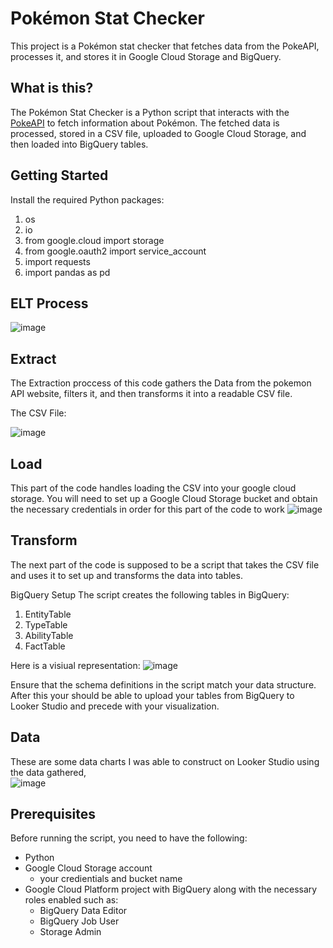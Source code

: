 # Pokémon Stat Checker

This project is a Pokémon stat checker that fetches data from the PokeAPI, processes it, and stores it in Google Cloud Storage and BigQuery.

## What is this?

The Pokémon Stat Checker is a Python script that interacts with the [PokeAPI](https://pokeapi.co/) to fetch information about Pokémon. The fetched data is processed, stored in a CSV file, uploaded to Google Cloud Storage, and then loaded into BigQuery tables.

## Getting Started
Install the required Python packages:

1. os
2. io
3. from google.cloud import storage
4. from google.oauth2 import service_account
5. import requests
6. import pandas as pd

## ELT Process
![image](https://github.com/JustinDavid2g/Pok-mon-stat-checker-/assets/121201630/b5acf62f-570a-450d-82eb-abe8fb5489e9)



   ## Extract
   The Extraction proccess of this code gathers the Data from the pokemon API website, filters it, and then 
   transforms it into a readable CSV file.

   The CSV File:
   
   ![image](https://github.com/JustinDavid2g/Pok-mon-stat-checker-/assets/121201630/7035337e-a95a-4355-a68e-c14c98cbb1f3)



   ## Load 
   This part of the code handles loading the CSV into your google cloud storage.
   You will need to set up a Google Cloud Storage bucket and obtain the necessary credentials in order for this part of 
   the code to work
   ![image](https://github.com/JustinDavid2g/Pok-mon-stat-checker-/assets/121201630/ccd1fc6d-6e7a-49b5-be87-521eb4b7ce2a)


   ## Transform
   The next part of the code is supposed to be a script that takes the CSV file and uses it to set up and transforms the data into tables.

BigQuery Setup
The script creates the following tables in BigQuery:

1. EntityTable
2. TypeTable
3. AbilityTable
4. FactTable

Here is a visiual representation: 
![image](https://github.com/JustinDavid2g/Pok-mon-stat-checker-/assets/121201630/8f36c506-963e-4885-becf-b4e0a9f21fc5)

Ensure that the schema definitions in the script match your data structure.
After this your should be able to upload your tables from BigQuery to Looker Studio and precede 
with your visualization.

## Data
   These are some data charts I was able to construct on Looker Studio using the data gathered,   
   ![image](https://github.com/JustinDavid2g/Pok-mon-stat-checker-/assets/121201630/cfe83eac-ce7d-4db3-90a6-adf2607d41fe)



## Prerequisites

Before running the script, you need to have the following:

- Python 
- Google Cloud Storage account
     * your credientials and bucket name
- Google Cloud Platform project with BigQuery along
     with the necessary roles enabled such as:
     * BigQuery Data Editor
     * BigQuery Job User
     * Storage Admin


   
